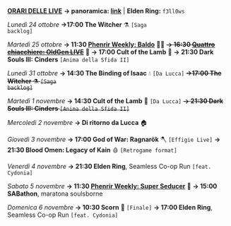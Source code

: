 <b><u>ORARI DELLE LIVE</u></b>
<b>→ panoramica: <a href="https://trello.com/b/iKwdSGf3/sabaku">link</a></b> | <b>Elden Ring:</b> <code>f3ll0ws</code>

<i>Lunedì 24 ottobre</i>
<b>→17:00 The Witcher</b> ⚗️ <code>[Saga backlog]</code>

<i>Martedì 25 ottobre</i>
<b>→ 11:30 <a href="https://www.twitch.tv/phenrir_mailoki">Phenrir Weekly: Baldo</a></b> 👨‍🌾
<s><b>→ 16:30 <a href="https://www.twitch.tv/oldgenproject">Quattro chiacchiere: OldGen LIVE</a></b></s> 💬
<b>→ 17:00 Cult of the Lamb</b> 🥩
<b>→ 21:30 Dark Souls III: Cinders</b> <code>[Anima della Sfida II]</code>

<i>Lunedì 31 ottobre</i>
<b>→ 14:30 The Binding of Isaac</b> 💧 <code>[Da Lucca]</code>
<s><b>→17:00 The Witcher</b> ⚗️ <code>[Saga backlog]</code></s>

<i>Martedì 1 novembre</i>
<b>→ 14:30 Cult of the Lamb</b> 🥩 <code>[Da Lucca]</code>
<s><b>→ 21:30 Dark Souls III: Cinders</b> <code>[Anima della Sfida II]</code></s>

<i>Mercoledì 2 novembre</i>
<b>→ Di ritorno da Lucca</b> 🏠

<i>Giovedì 3 novembre</i>
<b>→ 17:00 God of War: Ragnarök</b> 🪓 <code>[Effigie Live]</code>
<b>→ 21:30 Blood Omen: Legacy of Kain</b> 🩸 <code>[Retrogame format]</code>

<i>Venerdì 4 novembre</i>
<b>→ 21:30 Elden Ring</b>, Seamless Co-op Run <code>[feat. Cydonia]</code>

<i>Sabato 5 novembre</i>
<b>→ 11:30 <a href="https://www.twitch.tv/phenrir_mailoki">Phenrir Weekly: Super Seducer</a></b> 💋
<b>→ 15:00 SABathon</b>, maratona soulsborne

<i>Domenica 6 novembre</i>
<b>→ 10:30 Scorn</b> 🥓 <code>[Finale]</code>
<b>→ 17:00 Elden Ring</b>, Seamless Co-op Run <code>[feat. Cydonia]</code>
